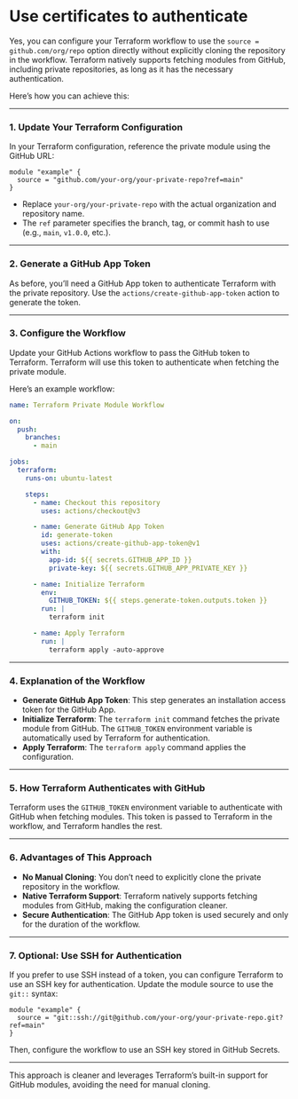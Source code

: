 # Use certificates to authenticate

Yes, you can configure your Terraform workflow to use the `source = github.com/org/repo` option directly without explicitly cloning the repository in the workflow. Terraform natively supports fetching modules from GitHub, including private repositories, as long as it has the necessary authentication.

Here’s how you can achieve this:

---

### 1. **Update Your Terraform Configuration**
In your Terraform configuration, reference the private module using the GitHub URL:

```hcl
module "example" {
  source = "github.com/your-org/your-private-repo?ref=main"
}
```

- Replace `your-org/your-private-repo` with the actual organization and repository name.
- The `ref` parameter specifies the branch, tag, or commit hash to use (e.g., `main`, `v1.0.0`, etc.).

---

### 2. **Generate a GitHub App Token**
As before, you’ll need a GitHub App token to authenticate Terraform with the private repository. Use the `actions/create-github-app-token` action to generate the token.

---

### 3. **Configure the Workflow**
Update your GitHub Actions workflow to pass the GitHub token to Terraform. Terraform will use this token to authenticate when fetching the private module.

Here’s an example workflow:

```yaml
name: Terraform Private Module Workflow

on:
  push:
    branches:
      - main

jobs:
  terraform:
    runs-on: ubuntu-latest

    steps:
      - name: Checkout this repository
        uses: actions/checkout@v3

      - name: Generate GitHub App Token
        id: generate-token
        uses: actions/create-github-app-token@v1
        with:
          app-id: ${{ secrets.GITHUB_APP_ID }}
          private-key: ${{ secrets.GITHUB_APP_PRIVATE_KEY }}

      - name: Initialize Terraform
        env:
          GITHUB_TOKEN: ${{ steps.generate-token.outputs.token }}
        run: |
          terraform init

      - name: Apply Terraform
        run: |
          terraform apply -auto-approve
```

---

### 4. **Explanation of the Workflow**
- **Generate GitHub App Token**: This step generates an installation access token for the GitHub App.
- **Initialize Terraform**: The `terraform init` command fetches the private module from GitHub. The `GITHUB_TOKEN` environment variable is automatically used by Terraform for authentication.
- **Apply Terraform**: The `terraform apply` command applies the configuration.

---

### 5. **How Terraform Authenticates with GitHub**
Terraform uses the `GITHUB_TOKEN` environment variable to authenticate with GitHub when fetching modules. This token is passed to Terraform in the workflow, and Terraform handles the rest.

---

### 6. **Advantages of This Approach**
- **No Manual Cloning**: You don’t need to explicitly clone the private repository in the workflow.
- **Native Terraform Support**: Terraform natively supports fetching modules from GitHub, making the configuration cleaner.
- **Secure Authentication**: The GitHub App token is used securely and only for the duration of the workflow.

---

### 7. **Optional: Use SSH for Authentication**
If you prefer to use SSH instead of a token, you can configure Terraform to use an SSH key for authentication. Update the module source to use the `git::` syntax:

```hcl
module "example" {
  source = "git::ssh://git@github.com/your-org/your-private-repo.git?ref=main"
}
```

Then, configure the workflow to use an SSH key stored in GitHub Secrets.

---

This approach is cleaner and leverages Terraform’s built-in support for GitHub modules, avoiding the need for manual cloning.
